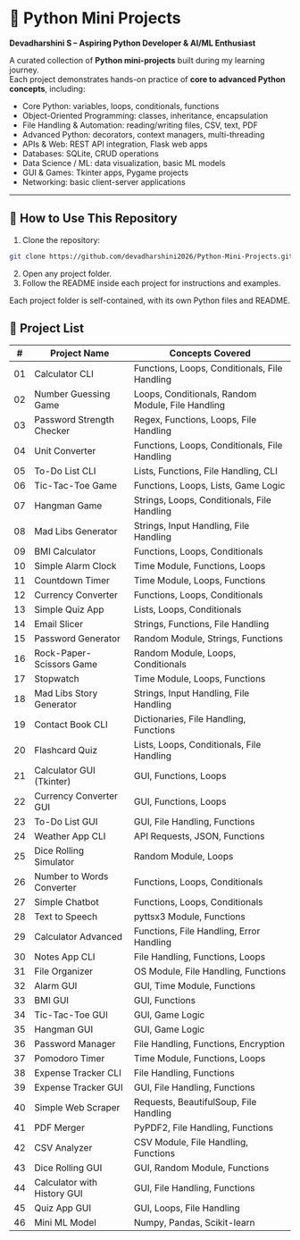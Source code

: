 # 🐍 Python Mini Projects

**Devadharshini S – Aspiring Python Developer & AI/ML Enthusiast**  

A curated collection of **Python mini-projects** built during my learning journey.  
Each project demonstrates hands-on practice of **core to advanced Python concepts**, including:

- Core Python: variables, loops, conditionals, functions  
- Object-Oriented Programming: classes, inheritance, encapsulation  
- File Handling & Automation: reading/writing files, CSV, text, PDF  
- Advanced Python: decorators, context managers, multi-threading  
- APIs & Web: REST API integration, Flask web apps  
- Databases: SQLite, CRUD operations  
- Data Science / ML: data visualization, basic ML models  
- GUI & Games: Tkinter apps, Pygame projects  
- Networking: basic client-server applications  

---

## 🔹 How to Use This Repository

1. Clone the repository:

```bash
git clone https://github.com/devadharshini2026/Python-Mini-Projects.git
```
2. Open any project folder.
3. Follow the README inside each project for instructions and examples.

Each project folder is self-contained, with its own Python files and README.

## 🔹 Project List

| #  | Project Name                  | Concepts Covered |
|----|-------------------------------|-----------------|
| 01 | Calculator CLI                | Functions, Loops, Conditionals, File Handling |
| 02 | Number Guessing Game          | Loops, Conditionals, Random Module, File Handling |
| 03 | Password Strength Checker     | Regex, Functions, Loops, File Handling |
| 04 | Unit Converter                | Functions, Loops, Conditionals, File Handling |
| 05 | To-Do List CLI                | Lists, Functions, File Handling, CLI |
| 06 | Tic-Tac-Toe Game              | Functions, Loops, Lists, Game Logic |
| 07 | Hangman Game                  | Strings, Loops, Conditionals, File Handling |
| 08 | Mad Libs Generator            | Strings, Input Handling, File Handling |
| 09 | BMI Calculator                | Functions, Loops, Conditionals |
| 10 | Simple Alarm Clock            | Time Module, Functions, Loops |
| 11 | Countdown Timer               | Time Module, Loops, Functions |
| 12 | Currency Converter            | Functions, Loops, Conditionals |
| 13 | Simple Quiz App               | Lists, Loops, Conditionals |
| 14 | Email Slicer                  | Strings, Functions, File Handling |
| 15 | Password Generator            | Random Module, Strings, Functions |
| 16 | Rock-Paper-Scissors Game      | Random Module, Loops, Conditionals |
| 17 | Stopwatch                     | Time Module, Loops, Functions |
| 18 | Mad Libs Story Generator      | Strings, Input Handling, File Handling |
| 19 | Contact Book CLI              | Dictionaries, File Handling, Functions |
| 20 | Flashcard Quiz                | Lists, Loops, Conditionals, File Handling |
| 21 | Calculator GUI (Tkinter)     | GUI, Functions, Loops |
| 22 | Currency Converter GUI        | GUI, Functions, Loops |
| 23 | To-Do List GUI                | GUI, File Handling, Functions |
| 24 | Weather App CLI               | API Requests, JSON, Functions |
| 25 | Dice Rolling Simulator        | Random Module, Loops |
| 26 | Number to Words Converter     | Functions, Loops, Conditionals |
| 27 | Simple Chatbot                | Functions, Loops, Conditionals |
| 28 | Text to Speech                | pyttsx3 Module, Functions |
| 29 | Calculator Advanced           | Functions, File Handling, Error Handling |
| 30 | Notes App CLI                 | File Handling, Functions, Loops |
| 31 | File Organizer                | OS Module, File Handling, Functions |
| 32 | Alarm GUI                     | GUI, Time Module, Functions |
| 33 | BMI GUI                        | GUI, Functions |
| 34 | Tic-Tac-Toe GUI               | GUI, Game Logic |
| 35 | Hangman GUI                   | GUI, Game Logic |
| 36 | Password Manager              | File Handling, Functions, Encryption |
| 37 | Pomodoro Timer                | Time Module, Functions, Loops |
| 38 | Expense Tracker CLI           | File Handling, Functions |
| 39 | Expense Tracker GUI           | GUI, File Handling, Functions |
| 40 | Simple Web Scraper            | Requests, BeautifulSoup, File Handling |
| 41 | PDF Merger                    | PyPDF2, File Handling, Functions |
| 42 | CSV Analyzer                  | CSV Module, File Handling, Functions |
| 43 | Dice Rolling GUI              | GUI, Random Module, Functions |
| 44 | Calculator with History GUI   | GUI, File Handling, Functions |
| 45 | Quiz App GUI                  | GUI, Loops, File Handling |
| 46 | Mini ML Model                 | Numpy, Pandas, Scikit-learn |
